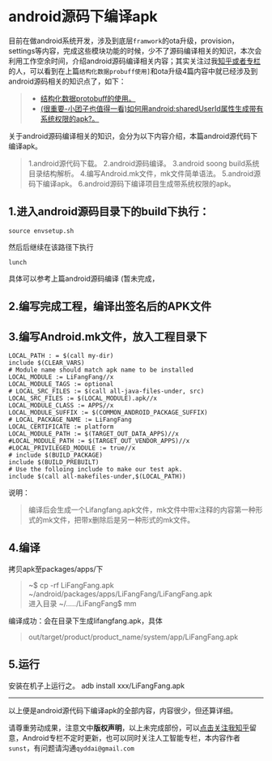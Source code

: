﻿# android源码下编译apk
目前在做android系统开发，涉及到底层```framwork```的ota升级，provision，settings等内容，完成这些模块功能的时候，少不了源码编译相关的知识，本次会利用工作空余时间，介绍android源码编译相关内容；其实关注过我[知乎或者专栏](https://www.zhihu.com/people/qydq/activities)的人，可以看到在上篇```结构化数据probuff使用]```和ota升级4篇内容中就已经涉及到android源码相关的知识点了，如下：
>* [结构化数据protobuff的使用。](https://zhuanlan.zhihu.com/p/76659624)
>* [(很重要-小团子也值得一看)如何用android:sharedUserId属性生成带有系统权限的apk?。](https://zhuanlan.zhihu.com/p/69259334)

关于android源码编译相关的知识，会分为以下内容介绍，本篇android源代码下编译apk。
>1.android源代码下载。
2.android源码编译。
3.android soong build系统目录结构解析。
4.编写Android.mk文件，mk文件简单语法。
5.android源码下编译apk。
6.android源码下编译项目生成带系统权限的apk。

## 1.进入android源码目录下的build下执行：
```
source envsetup.sh 
```
然后后继续在该路径下执行
```
lunch
```  
具体可以参考上篇android源码编译 (暂未完成，
  
## 2.编写完成工程，编译出签名后的APK文件  
  
## 3.编写Android.mk文件，放入工程目录下  
```  
LOCAL_PATH : = $(call my-dir)  
include $(CLEAR_VARS)  
# Module name should match apk name to be installed  
LOCAL_MODULE := LiFangFang//x  
LOCAL_MODULE_TAGS := optional  
# LOCAL_SRC_FILES := $(call all-java-files-under, src)  
LOCAL_SRC_FILES := $(LOCAL_MODULE).apk//x  
LOCAL_MODULE_CLASS := APPS//x
LOCAL_MODULE_SUFFIX := $(COMMON_ANDROID_PACKAGE_SUFFIX)  
# LOCAL_PACKAGE_NAME := LiFangFang  
LOCAL_CERTIFICATE := platform  
LOCAL_MODULE_PATH := $(TARGET_OUT_DATA_APPS)//x
#LOCAL_MODULE_PATH := $(TARGET_OUT_VENDOR_APPS)//x  
#LOCAL_PRIVILEGED_MODULE := true//x  
# include $(BUILD_PACKAGE)  
include $(BUILD_PREBUILT)  
# Use the folloing include to make our test apk.  
include $(call all-makefiles-under,$(LOCAL_PATH))  
```  
说明：
>编译后会生成一个Lifangfang.apk文件，mk文件中带x注释的内容第一种形式的mk文件，把带x删除后是另一种形式的mk文件。

## 4.编译  
拷贝apk至packages/apps/下  
>~$ cp -rf LiFangFang.apk ~/android/packages/apps/LiFangFang/LiFangFang.apk  
>进入目录 ~/...../LiFangFang$ mm  
  
编译成功：会在目录下生成lifangfang.apk，具体
>out/target/product/product_name/system/app/LiFangFang.apk  
  
## 5.运行  
安装在机子上运行之。 adb install xxx/LiFangFang.apk 
 
---

以上便是android源代码下编译apk的全部内容，内容很少，但还算详细。

请尊重劳动成果，注意文中**版权声明**，以上未完成部份，可以[点击关注我知乎](https://www.zhihu.com/people/qydq/activities)留意，Android专栏不定时更新，也可以同时关注人工智能专栏，本内容作者`sunst`，有问题请沟通`qyddai@gmail.com`
